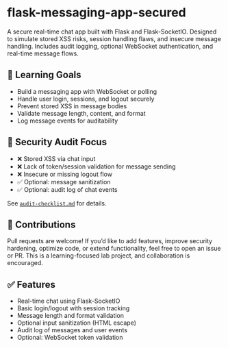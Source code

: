 # flask-messaging-app-secured

A secure real-time chat app built with Flask and Flask-SocketIO. Designed to simulate stored XSS risks, session handling flaws, and insecure message handling. Includes audit logging, optional WebSocket authentication, and real-time message flows.

## 🎯 Learning Goals

- Build a messaging app with WebSocket or polling
- Handle user login, sessions, and logout securely
- Prevent stored XSS in message bodies
- Validate message length, content, and format
- Log message events for auditability

## 🔐 Security Audit Focus

- ❌ Stored XSS via chat input  
- ❌ Lack of token/session validation for message sending  
- ❌ Insecure or missing logout flow  
- ✅ Optional: message sanitization  
- ✅ Optional: audit log of chat events  

See [`audit-checklist.md`](./audit-checklist.md) for details.

## 🤝 Contributions
Pull requests are welcome! If you’d like to add features, improve security hardening, optimize code, or extend functionality, feel free to open an issue or PR. This is a learning-focused lab project, and collaboration is encouraged.

## ✅ Features

- Real-time chat using Flask-SocketIO
- Basic login/logout with session tracking
- Message length and format validation
- Optional input sanitization (HTML escape)
- Audit log of messages and user events
- Optional: WebSocket token validation
